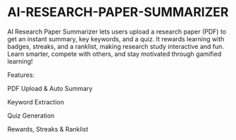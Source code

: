 # AI-RESEARCH-PAPER-SUMMARIZER

AI Research Paper Summarizer lets users upload a research paper (PDF) to get an instant summary, key keywords, and a quiz. It rewards learning with badges, streaks, and a ranklist, making research study interactive and fun. Learn smarter, compete with others, and stay motivated through gamified learning!


Features:

PDF Upload & Auto Summary

Keyword Extraction

Quiz Generation

Rewards, Streaks & Ranklist
